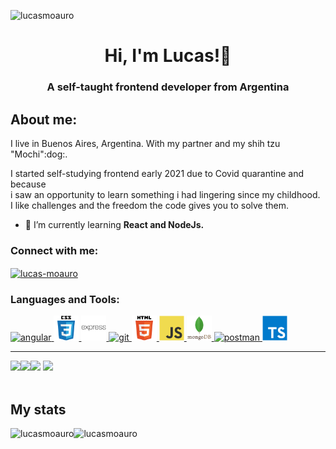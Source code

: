 <p align="left"> <img src="https://komarev.com/ghpvc/?username=lucasmoauro&label=Profile%20views&color=0e75b6&style=flat" alt="lucasmoauro" /> </p>
<h1 align="center">Hi, I'm Lucas!👋</h1>
<h3 align="center">A self-taught frontend developer from Argentina</h3>



<h2 align="left">About me:</h2>
<p align="left">I live in Buenos Aires, Argentina. With my partner and my shih tzu "Mochi":dog:.

I started self-studying frontend early 2021 due to Covid quarantine and because<br/>
i saw an opportunity to learn something i had lingering since my childhood.<br/>
I like challenges and the freedom the code gives you to solve them.</p>

- 🌱 I’m currently learning **React and NodeJs.**

<h3 align="left">Connect with me:</h3>
<p align="left">
<a href="https://linkedin.com/in/lucas-moauro" target="blank"><img align="center" src="https://raw.githubusercontent.com/rahuldkjain/github-profile-readme-generator/master/src/images/icons/Social/linked-in-alt.svg" alt="lucas-moauro" height="30" width="40" /></a>
</p>

<h3 align="left">Languages and Tools:</h3>
<p align="left"> <a href="https://angular.io" target="_blank"> <img src="https://angular.io/assets/images/logos/angular/angular.svg" alt="angular" width="40" height="40"/> </a> <a href="https://www.w3schools.com/css/" target="_blank"> <img src="https://raw.githubusercontent.com/devicons/devicon/master/icons/css3/css3-original-wordmark.svg" alt="css3" width="40" height="40"/> </a> <a href="https://expressjs.com" target="_blank"> <img src="https://raw.githubusercontent.com/devicons/devicon/master/icons/express/express-original-wordmark.svg" alt="express" width="40" height="40"/> </a> <a href="https://git-scm.com/" target="_blank"> <img src="https://www.vectorlogo.zone/logos/git-scm/git-scm-icon.svg" alt="git" width="40" height="40"/> </a> <a href="https://www.w3.org/html/" target="_blank"> <img src="https://raw.githubusercontent.com/devicons/devicon/master/icons/html5/html5-original-wordmark.svg" alt="html5" width="40" height="40"/> </a> <a href="https://developer.mozilla.org/en-US/docs/Web/JavaScript" target="_blank"> <img src="https://raw.githubusercontent.com/devicons/devicon/master/icons/javascript/javascript-original.svg" alt="javascript" width="40" height="40"/> </a> <a href="https://www.mongodb.com/" target="_blank"> <img src="https://raw.githubusercontent.com/devicons/devicon/master/icons/mongodb/mongodb-original-wordmark.svg" alt="mongodb" width="40" height="40"/> </a> <a href="https://postman.com" target="_blank"> <img src="https://www.vectorlogo.zone/logos/getpostman/getpostman-icon.svg" alt="postman" width="40" height="40"/> </a> <a href="https://www.typescriptlang.org/" target="_blank"> <img src="https://raw.githubusercontent.com/devicons/devicon/master/icons/typescript/typescript-original.svg" alt="typescript" width="40" height="40"/> </a> </p>
<hr/>
<div>
<a href="https://github.com/lucasmoauro/Recetas-App"><img align="left" src="https://github-readme-stats.vercel.app/api/pin/?username=lucasmoauro&repo=Recetas-App&theme=midnight-purple"></img></a>
<a href="https://github.com/lucasmoauro/GlassLogin"><img  src="https://github-readme-stats.vercel.app/api/pin/?username=lucasmoauro&repo=GlassLogin&theme=midnight-purple"></img></a>
<a href="https://github.com/lucasmoauro/ToDo-App"><img align="left" src="https://github-readme-stats.vercel.app/api/pin/?username=lucasmoauro&repo=ToDo-App&theme=midnight-purple"></img></a>
<a href="https://github.com/lucasmoauro/CSSAnimations"><img  src="https://github-readme-stats.vercel.app/api/pin/?username=lucasmoauro&repo=CSSAnimations&theme=midnight-purple"></img></a>
</div>
<br/>
<div align="center">
  <h2 align="left">My stats</h2>
  <img align="left" src="https://github-readme-stats.vercel.app/api?username=lucasmoauro&show_icons=true&locale=en&theme=midnight-purple" alt="lucasmoauro" />
<img align="left" src="https://github-readme-stats.vercel.app/api/top-langs?username=lucasmoauro&show_icons=true&locale=en&layout=compact&theme=midnight-purple" alt="lucasmoauro" />
 </div>

